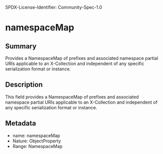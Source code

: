 SPDX-License-Identifier: Community-Spec-1.0

# namespaceMap

## Summary

Provides a NamespaceMap of prefixes and associated namespace partial URIs applicable to an X-Collection and independent of any specific serialization format or instance.

## Description

This field provides a NamespaceMap of prefixes and associated namespace partial URIs applicable to an X-Collection and independent of any specific serialization format or instance.

## Metadata

- name: namespaceMap
- Nature: ObjectProperty
- Range: NamespaceMap
